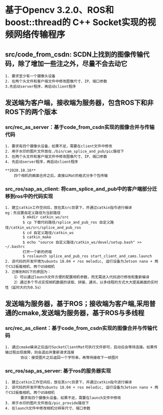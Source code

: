 # 基于Opencv 3.2.0、ROS和boost::thread的 C++ Socket实现的视频网络传输程序


## src/code_from_csdn: SCDN上找到的图像传输代码，除了增加一些注之外，尽量不会去动它  
    1. 要求至少有一个摄像头设备  
    2. 在两个头文件和客户端文件中修改图像尺寸、IP、端口参数  
    3.先启动server程序，再启动client程序  


## 发送端为客户端，接收端为服务器，包含ROS下和非ROS下的两个版本
### src/rec_as_server：基于code_from_csdn实现的图像合并与传输代码
    1. 要求有四个摄像头设备，如果不足，需要在client文件中修改
    2. 用于水印的图片文件放在./bin/cam_splice_and_pub/pic路径下  
    3. 在两个头文件和客户端文件中修改图像尺寸、IP、端口参数  
    4. 先启动server程序，再启动client程序  
    
    **2020.10.16**  
        四个相机的画面合并之后，直接以Mat的格式分多个包传输  

### src_ros/sap_as_client: 将cam_splice_and_pub中的客户端部分迁移到ros中的代码实现
    1. 建立catkin工作空间后，放在其src目录下，并通过catkin指令进行编译
	eg：先设置自定义路径为当前路径
            $ mkdir catkin_ws/src
            $ cp 下载代码路径/splice_and_pub_ros 自定义路径/catkin_ws/src/splice_and_pub_ros
            $ cd 自定义路径/catkin_ws
            $ catkin_make
            $ echo "source 自定义路径/catkin_ws/devel/setup.bash" >> ~/.bashrc 
            打开一个新的终端
            $ roslaunch splice_and_pub_ros start_client_and_cams.launch
    2. 该代码的开发环境为ubuntu 18.04 + ros melodic, 运行设备为Jetson nano + 两个CSI板载相机、两个USB相机
    3. 迁移到ROS下的原因为：
        1）可以通过launch文件方便的配置相机参数，而无需进入代码进行修改和重新编译
        2）通过多个节点实现相机数据的读取、拼接、通讯，以多线程的方式大大提高画面的实时性（延时大约为0.5s）


## 发送端为服务器，基于ROS；接收端为客户端,采用普通的cmake,发送端为服务器，基于ROS与多线程
### src/rec_as_client：基于code_from_csdn实现的图像合并与传输代码
    1. 通过cmake编译之后运行SocketClientMat可执行文件即可，启动后会等待连接。如果传输过程出现故障，则会退出并重新请求连接
           协议：接受图片之后返回一个字符串，再等待接收下一帧图片

### src_ros/sap_as_server: 基于ros的服务器实现
    1. 建立catkin工作空间后，放在其src目录下，并通过catkin指令进行编译
    2. 该代码的开发环境为ubuntu 18.04 + ros melodic, 运行设备为Jetson nano + 两个CSI板载相机、两个USB相机
           要求有四个摄像头设备，如果不足，需要在launch文件中修改
    3. 用于水印的图片文件放在/pic_provide路径下  
    4. 在launch文件中修改相机分辨率尺寸、端口参数  
